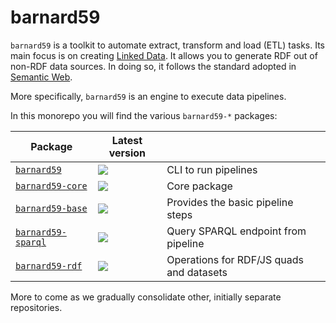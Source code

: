 # barnard59

`barnard59` is a toolkit to automate extract, transform and load (ETL) tasks. Its main focus is on creating [Linked Data](http://linked-data-training.zazuko.com/). It allows you to generate RDF out of non-RDF data sources. In doing so, it follows the standard adopted in [Semantic Web](https://www.w3.org/standards/semanticweb/).

More specifically, `barnard59` is an engine to execute data pipelines.

In this monorepo you will find the various `barnard59-*` packages:

| Package                               | Latest version                                                                        |                                          |
|---------------------------------------|---------------------------------------------------------------------------------------|------------------------------------------|
| [`barnard59`](packages/cli)           | [![](https://badge.fury.io/js/barnard59.svg)](https://npm.im/barnard59)               | CLI to run pipelines                     |
| [`barnard59-core`](packages/core)     | [![](https://badge.fury.io/js/barnard59-core.svg)](https://npm.im/barnard59-core)     | Core package                             |
| [`barnard59-base`](packages/base)     | [![](https://badge.fury.io/js/barnard59-base.svg)](https://npm.im/barnard59-base)     | Provides the basic pipeline steps        |
| [`barnard59-sparql`](packages/sparql) | [![](https://badge.fury.io/js/barnard59-sparql.svg)](https://npm.im/barnard59-sparql) | Query SPARQL endpoint from pipeline      |
| [`barnard59-rdf`](packages/rdf)       | [![](https://badge.fury.io/js/barnard59-rdf.svg)](https://npm.im/barnard59-rdf)       | Operations for RDF/JS quads and datasets |

More to come as we gradually consolidate other, initially separate repositories.

